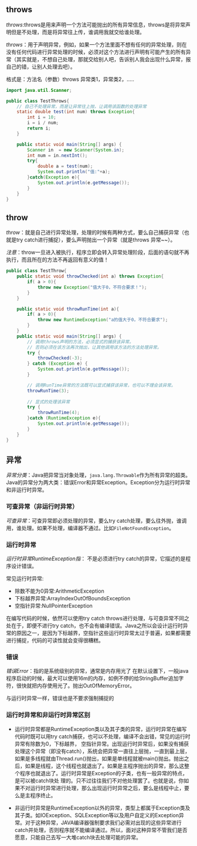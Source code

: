## throws
*throws*:throws是用来声明一个方法可能抛出的所有异常信息，throws是将异常声明但是不处理，而是将异常往上传，谁调用我就交给谁处理。

*throws*：用于声明异常，例如，如果一个方法里面不想有任何的异常处理，则在没有任何代码进行异常处理的时候，必须对这个方法进行声明有可能产生的所有异常（其实就是，不想自己处理，那就交给别人吧，告诉别人我会出现什么异常，报自己的错，让别人处理去吧）。

格式是：方法名（参数）throws 异常类1，异常类2，.....

```Java
import java.util.Scanner;

public class TestThrows{
    // 自己不处理异常，而是让异常往上抛，让调用该函数的处理异常
    static double test(int num) throws Exception{
        int i = 10;
        i = i / num;
        return i;
    }

    public static void main(String[] args) {
        Scanner in  = new Scanner(System.in);
        int num = in.nextInt();
        try{
            double a = test(num);
            System.out.println("值:"+a);
        }catch(Exception e){
            System.out.println(e.getMessage());
        }
    }
}
```

## throw
*throw*：就是自己进行异常处理，处理的时候有两种方式，要么自己捕获异常（也就是try catch进行捕捉），要么声明抛出一个异常（就是throws 异常~~）。

*注意*：throw一旦进入被执行，程序立即会转入异常处理阶段，后面的语句就不再执行，而且所在的方法不再返回有意义的值！

```Java
public class TestThrow{
    public static void throwChecked(int a) throws Exception{
        if( a > 0){
            throw new Exception("值大于0，不符合要求！");
        }
    }

    public static void throwRunTime(int a){
        if( a > 0){
            throw new RuntimeException("a的值大于0，不符合要求");
        }
    }
    public static void main(String[] args) {
        // 调用throws声明的方法，必须显式的捕获该异常。
        // 否则必须在该方法再次抛出，让其他调用该方法的方法处理异常。
        try {
            throwChecked(-3);
        } catch (Exception e) {
            System.out.println(e.getMessage());
        }

        // 调用RunTime异常的方法既可以显式捕获该异常，也可以不理会该异常。
        throwRunTime(3);
        
        // 显式的处理该异常
        try {
            throwRunTime(4);
        }catch (RuntimeException e){
            System.out.println(e.getMessage());
        }
    }
}
```

## 异常
*异常分类*：Java把异常当对象处理，`java.lang.Throwable`作为所有异常的超类。Java的异常分为两大类：错误Error和异常Exception。Exception分为运行时异常和非运行时异常。

### 可查异常（非运行时异常）
*可查异常*：可查异常即必须处理的异常，要么try catch处理，要么往外抛，谁调用，谁处理。如果不处理，编译器不通过。比如`FileNotFoundException`。

### 运行时异常
*运行时异常RuntimeException指*： 不是必须进行try catch的异常，它描述的是程序设计错误。

常见运行时异常: 
- 除数不能为0异常:ArithmeticException 
- 下标越界异常:ArrayIndexOutOfBoundsException 
- 空指针异常:NullPointerException 

在编写代码的时候，依然可以使用try catch throws进行处理，与可查异常不同之处在于，即便不进行try catch，也不会有编译错误。Java之所以会设计运行时异常的原因之一，是因为下标越界，空指针这些运行时异常太过于普遍，如果都需要进行捕捉，代码的可读性就会变得很糟糕。

### 错误
*错误Error*：指的是系统级别的异常，通常是内存用光了
在默认设置下，一般java程序启动的时候，最大可以使用16m的内存，如例不停的给StringBuffer追加字符，很快就把内存使用光了。抛出OutOfMemoryError。

与运行时异常一样，错误也是不要求强制捕捉的

### 运行时异常和非运行时异常区别
- 运行时异常都是RuntimeException类以及其子类的异常，运行时异常在编写代码时既可以用try catch捕获，也可以不处理，编译不会出错，常见的运行时异常有除数为0，下标越界，
空指针异常。出现运行时异常后，如果没有捕获处理这个异常（即没有catch），系统会把异常一直往上层抛，一直到最上层，如果是多线程就由Thread.run()抛出，如果是单线程就被main()抛出。抛出之后，如果是线程，这个线程也就退出了。如果是主程序抛出的异常，那么这整个程序也就退出了。运行时异常是Exception的子类，也有一般异常的特点，是可以被catch块处
理的。只不过往往我们不对他处理罢了。也就是说，你如果不对运行时异常进行处理，那么出现运行时异常之后，要么是线程中止，要么是主程序终止。

- 非运行时异常是RuntimeException以外的异常，类型上都属于Exception类及其子类。如IOException、SQLException等以及用户自定义的Exception异常。对于这种异常，JAVA编译器强制要求我们必需对出现的这些异常进行catch并处理，否则程序就不能编译通过。所以，面对这种异常不管我们是否愿意，只能自己去写一大堆catch块去处理可能的异常。
